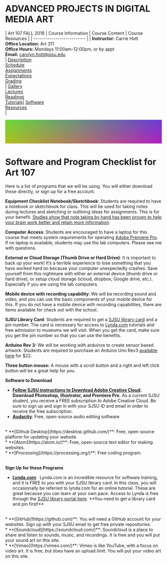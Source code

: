 # **ADVANCED PROJECTS IN DIGITAL MEDIA ART**

|  Art 107 FALL 2019  | Course Information  | Course Content | Course Resources |
| -------------------------- |
| **Instructor:** Carrie Hott <br> **Office Location:** Art 311 <br> **Office Hours:** Mondays 11:00am-12:00pm, or by appt <br> **Email:** carolyn.hott@sjsu.edu <br> | [Description](https://carriehott.github.io/sjsu-art107/#course-description) <br>  [Schedule](https://carriehott.github.io/sjsu-art107/schedule) <br> [Assignments](https://carriehott.github.io/sjsu-art107/assignments)<br>  [Expectations](https://carriehott.github.io/sjsu-art107/#course-expectations) <br>[Grading](https://carriehott.github.io/sjsu-art107/grading)<br>| [Gallery](https://carriehott.github.io/sjsu-art107/critiques)<br> [Lectures](https://carriehott.github.io/sjsu-art107/lectures)<br> [Readings](https://carriehott.github.io/sjsu-art107/readings) <br> [Tutorials](https://carriehott.github.io/sjsu-art107/tutorials)| [Software](https://carriehott.github.io/sjsu-art107/programs) <br> [Resources](https://carriehott.github.io/sjsu-art107/resources) <br>|


![DIGITAL MEDIA ART](gradient_2.jpg)

# Software and Program Checklist for Art 107
Here is a list of programs that we will be using. You will either download these directly, or sign up for a free account.

**Equipment Checklist**
**Notebook/Sketchbook**: Students are required to have a notebook or sketchbook for class. This will be used for taking notes during lectures and sketching or outlining ideas for assignments. This is for your benefit. [Studies show that note taking by hand has been proven to help your brain work better and retain more information](https://www.npr.org/2016/04/17/474525392/attention-students-put-your-laptops-away). 

**Computer Access**: Students are encouraged to have a laptop for this course that meets system requirements for operating [Adobe Premiere Pro](https://helpx.adobe.com/premiere-pro/system-requirements.html). If no laptop is available, students may use the lab computers. Please see me with questions.  

**External or Cloud Storage (Thumb Drive or Hard Drive)**: It is important to back up your work! It’s a terrible experience to lose something that you have worked hard on because your computer unexpectedly crashes. Save yourself from this nightmare with either an external device (thumb drive or hard drive), or setup cloud storage (icloud, dropbox, Google drive, etc.). Especially if you are using the lab computers. 

**Mobile device with recording capability**: We will be recording sound and video, and you can use the basic components of your mobile device for this. If you do not have a mobile device with recording capabilities, there are items available for check out with the school. 

**SJSU Library Card**: Students are required to get a [SJSU library card](https://library.sjsu.edu/borrow-renew-return/library-account) and a pin number. The card is necessary for access to [Lynda.com](https://www.lynda.com/) tutorials and free admission to museums we will visit. When you get the card, make sure you get the pin number so that you can use the benefits.

**Arduino Rev 3:** We will be working with arduinos to create sensor based artwork. Students are required to purchase an Arduino Uno Rev3 [available here](https://store.arduino.cc/usa/arduino-uno-rev3) for $22. 

**Three button mouse:** A mouse with a scroll button and a right and left click button will be a great help for you. 

**Software to Download**

* **[Follow SJSU instructions to Download Adobe Creative Cloud](http://www.sjsu.edu/ecampus/teaching-tools/adobe/index.html). Download Photoshop, Illustrator, and Premiere Pro.** As a current SJSU student, you receive a FREE subscription to Adobe Creative Cloud. Be sure to sign up and sign in with your SJSU ID and email in order to receive the free subscription.
  <br>
* **[Audacity](https://www.audacityteam.org/)**: Free, open-source audio editing software.
<br>
* **[Github Desktop](https://desktop.github.com/)**: Free, open-source platform for updating your website.
<br>
* **[Atom](https://atom.io/)**: Free, open-source text editor for making websites.
<br>
* **[Processing](https://processing.org/)**: Free coding program.
<br>
<br>

**Sign Up for these Programs**
<br>
* **[Lynda.com](https://www.lynda.com/)**:  Lynda.com is an incredible resource for software training, and it is FREE to you with your SJSU library card. In this class, you will occasionally  be referred to lynda.com for an online tutorial. These are great because you can learn at your own pace. Access to Lynda is free through the [SJSU library portal here](https://www.lynda.com/portal/patron?org=sjlibrary.org.). **You need to get a library card and pin first!**
<br>
* **[GitHub](https://github.com)**: You will need a GitHub account for your websites. Sign up with your SJSU email to get free private repositories.
<br>
* **[Soundcloud](https://soundcloud.com/)**: Soundcloud is a place to share and listen to sounds, music, and recordings. It is free and you will put your sound art on this site.
<br>
* **[Vimeo](https://vimeo.com/)**: Vimeo is like YouTube, with a focus on video art. It is free, but does have an upload limit. You will put your video art on this site.  
